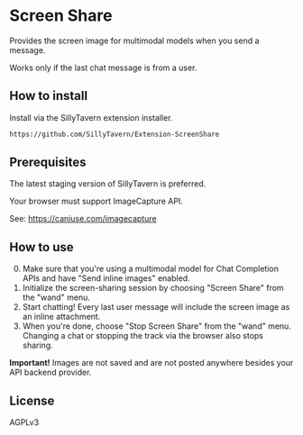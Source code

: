# Screen Share

Provides the screen image for multimodal models when you send a message.

Works only if the last chat message is from a user.

## How to install

Install via the SillyTavern extension installer.

```txt
https://github.com/SillyTavern/Extension-ScreenShare
```

## Prerequisites

The latest staging version of SillyTavern is preferred.

Your browser must support ImageCapture API.

See: <https://caniuse.com/imagecapture>

## How to use

0. Make sure that you're using a multimodal model for Chat Completion APIs and have "Send inline images" enabled.
1. Initialize the screen-sharing session by choosing "Screen Share" from the "wand" menu.
2. Start chatting! Every last user message will include the screen image as an inline attachment.
3. When you're done, choose "Stop Screen Share" from the "wand" menu. Changing a chat or stopping the track via the browser also stops sharing.

**Important!** Images are not saved and are not posted anywhere besides your API backend provider.

## License

AGPLv3
